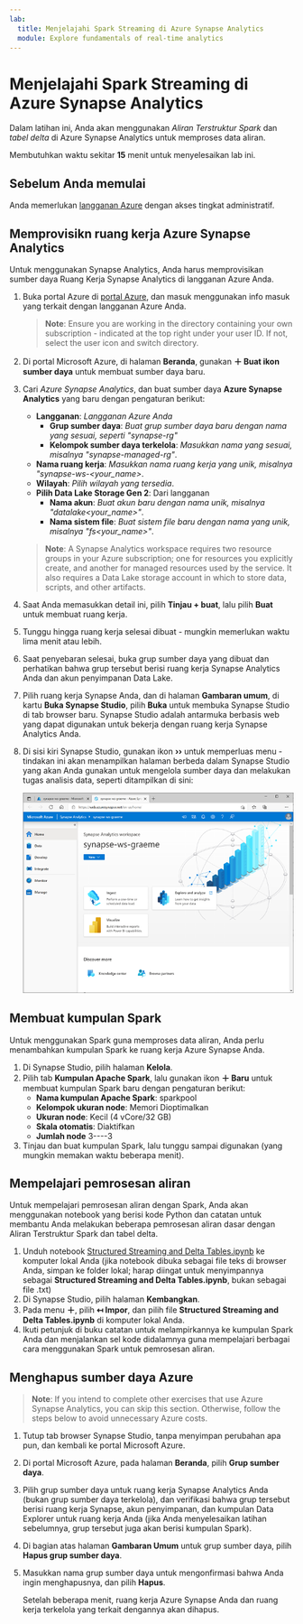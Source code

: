 ```yaml
---
lab:
  title: Menjelajahi Spark Streaming di Azure Synapse Analytics
  module: Explore fundamentals of real-time analytics
---
```


# <a name="explore-spark-streaming-in-azure-synapse-analytics"></a>Menjelajahi Spark Streaming di Azure Synapse Analytics

Dalam latihan ini, Anda akan menggunakan *Aliran Terstruktur Spark* dan *tabel delta* di Azure Synapse Analytics untuk memproses data aliran.

Membutuhkan waktu sekitar **15** menit untuk menyelesaikan lab ini.

## <a name="before-you-start"></a>Sebelum Anda memulai

Anda memerlukan [langganan Azure](https://azure.microsoft.com/free) dengan akses tingkat administratif.

## <a name="provision-a-synapse-analytics-workspace"></a>Memprovisikn ruang kerja Azure Synapse Analytics

Untuk menggunakan Synapse Analytics, Anda harus memprovisikan sumber daya Ruang Kerja Synapse Analytics di langganan Azure Anda.

1. Buka portal Azure di [portal Azure](https://portal.azure.com?azure-portal=true), dan masuk menggunakan info masuk yang terkait dengan langganan Azure Anda.

    > <bpt id="p1">**</bpt>Note<ept id="p1">**</ept>: Ensure you are working in the directory containing your own subscription - indicated at the top right under your user ID. If not, select the user icon and switch directory.

2. Di portal Microsoft Azure, di halaman **Beranda**, gunakan **&#65291; Buat ikon sumber daya** untuk membuat sumber daya baru.
3. Cari *Azure Synapse Analytics*, dan buat sumber daya **Azure Synapse Analytics** yang baru dengan pengaturan berikut:
    - **Langganan**: *Langganan Azure Anda*
        - **Grup sumber daya**: *Buat grup sumber daya baru dengan nama yang sesuai, seperti "synapse-rg"*
        - **Kelompok sumber daya terkelola**: *Masukkan nama yang sesuai, misalnya "synapse-managed-rg"*.
    - **Nama ruang kerja**: *Masukkan nama ruang kerja yang unik, misalnya "synapse-ws-<your_name>*.
    - **Wilayah**: *Pilih wilayah yang tersedia*.
    - **Pilih Data Lake Storage Gen 2**: Dari langganan
        - **Nama akun**: *Buat akun baru dengan nama unik, misalnya "datalake<your_name>"*.
        - **Nama sistem file**: *Buat sistem file baru dengan nama yang unik, misalnya "fs<your_name>"*.

    > <bpt id="p1">**</bpt>Note<ept id="p1">**</ept>: A Synapse Analytics workspace requires two resource groups in your Azure subscription; one for resources you explicitly create, and another for managed resources used by the service. It also requires a Data Lake storage account in which to store data, scripts, and other artifacts.

4. Saat Anda memasukkan detail ini, pilih **Tinjau + buat**, lalu pilih **Buat** untuk membuat ruang kerja.
5. Tunggu hingga ruang kerja selesai dibuat - mungkin memerlukan waktu lima menit atau lebih.
6. Saat penyebaran selesai, buka grup sumber daya yang dibuat dan perhatikan bahwa grup tersebut berisi ruang kerja Synapse Analytics Anda dan akun penyimpanan Data Lake.
7. Pilih ruang kerja Synapse Anda, dan di halaman **Gambaran umum**, di kartu **Buka Synapse Studio**, pilih **Buka** untuk membuka Synapse Studio di tab browser baru. Synapse Studio adalah antarmuka berbasis web yang dapat digunakan untuk bekerja dengan ruang kerja Synapse Analytics Anda.
8. Di sisi kiri Synapse Studio, gunakan ikon **&rsaquo;&rsaquo;** untuk memperluas menu - tindakan ini akan menampilkan halaman berbeda dalam Synapse Studio yang akan Anda gunakan untuk mengelola sumber daya dan melakukan tugas analisis data, seperti ditampilkan di sini:

    ![Synapse Studio](images/synapse-studio.png)

## <a name="create-a-spark-pool"></a>Membuat kumpulan Spark

Untuk menggunakan Spark guna memproses data aliran, Anda perlu menambahkan kumpulan Spark ke ruang kerja Azure Synapse Anda.

1. Di Synapse Studio, pilih halaman **Kelola**.
2. Pilih tab **Kumpulan Apache Spark**, lalu gunakan ikon **&#65291; Baru** untuk membuat kumpulan Spark baru dengan pengaturan berikut:
    - **Nama kumpulan Apache Spark**: sparkpool
    - **Kelompok ukuran node**: Memori Dioptimalkan
    - **Ukuran node**: Kecil (4 vCore/32 GB)
    - **Skala otomatis**: Diaktifkan
    - **Jumlah node** 3----3
3. Tinjau dan buat kumpulan Spark, lalu tunggu sampai digunakan (yang mungkin memakan waktu beberapa menit).

## <a name="explore-stream-processing"></a>Mempelajari pemrosesan aliran

Untuk mempelajari pemrosesan aliran dengan Spark, Anda akan menggunakan notebook yang berisi kode Python dan catatan untuk membantu Anda melakukan beberapa pemrosesan aliran dasar dengan Aliran Terstruktur Spark dan tabel delta.

1. Unduh notebook [Structured Streaming and Delta Tables.ipynb](https://github.com/MicrosoftLearning/DP-900T00A-Azure-Data-Fundamentals/raw/master/streaming/Spark%20Structured%20Streaming%20and%20Delta%20Tables.ipynb) ke komputer lokal Anda (jika notebook dibuka sebagai file teks di browser Anda, simpan ke folder lokal; harap diingat untuk menyimpannya sebagai **Structured Streaming and Delta Tables.ipynb**, bukan sebagai file .txt)
2. Di Synapse Studio, pilih halaman **Kembangkan**.
3. Pada menu **&#65291;**, pilih **&#8612; Impor**, dan pilih file **Structured Streaming and Delta Tables.ipynb** di komputer lokal Anda.
4. Ikuti petunjuk di buku catatan untuk melampirkannya ke kumpulan Spark Anda dan menjalankan sel kode didalamnya guna mempelajari berbagai cara menggunakan Spark untuk pemrosesan aliran.

## <a name="delete-azure-resources"></a>Menghapus sumber daya Azure

> <bpt id="p1">**</bpt>Note<ept id="p1">**</ept>: If you intend to complete other exercises that use Azure Synapse Analytics, you can skip this section. Otherwise, follow the steps below to avoid unnecessary Azure costs.

1. Tutup tab browser Synapse Studio, tanpa menyimpan perubahan apa pun, dan kembali ke portal Microsoft Azure.
1. Di portal Microsoft Azure, pada halaman **Beranda**, pilih **Grup sumber daya**.
1. Pilih grup sumber daya untuk ruang kerja Synapse Analytics Anda (bukan grup sumber daya terkelola), dan verifikasi bahwa grup tersebut berisi ruang kerja Synapse, akun penyimpanan, dan kumpulan Data Explorer untuk ruang kerja Anda (jika Anda menyelesaikan latihan sebelumnya, grup tersebut juga akan berisi kumpulan Spark).
1. Di bagian atas halaman **Gambaran Umum** untuk grup sumber daya, pilih **Hapus grup sumber daya**.
1. Masukkan nama grup sumber daya untuk mengonfirmasi bahwa Anda ingin menghapusnya, dan pilih **Hapus**.

    Setelah beberapa menit, ruang kerja Azure Synapse Anda dan ruang kerja terkelola yang terkait dengannya akan dihapus.
